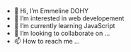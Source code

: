 - 👋 Hi, I’m Emmeline DOHY
- 👀 I’m interested in web developement
- 🌱 I’m currently learning JavaScript
- 💞️ I’m looking to collaborate on ...
- 📫 How to reach me ...

<!---
EmmelineD/EmmelineD is a ✨ special ✨ repository because its `README.md` (this file) appears on your GitHub profile.
You can click the Preview link to take a look at your changes.
--->

